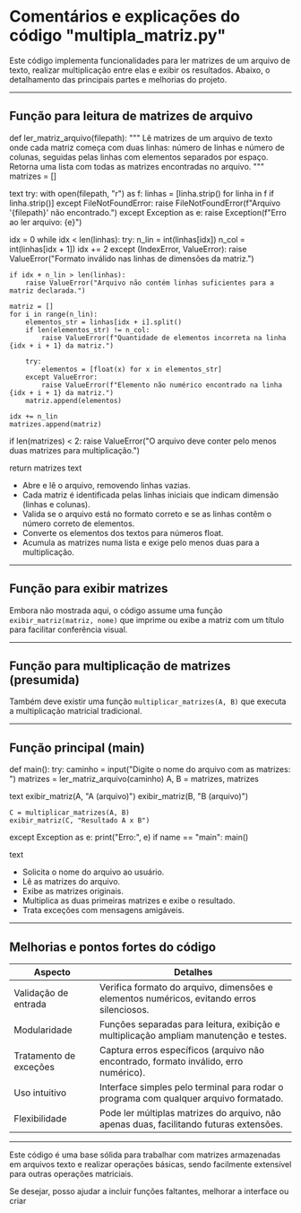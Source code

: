 # Comentários e explicações do código "multipla_matriz.py"

Este código implementa funcionalidades para ler matrizes de um arquivo de texto, realizar multiplicação entre elas e exibir os resultados. Abaixo, o detalhamento das principais partes e melhorias do projeto.

---

## Função para leitura de matrizes de arquivo

def ler_matriz_arquivo(filepath):
"""
Lê matrizes de um arquivo de texto onde cada matriz começa com duas linhas:
número de linhas e número de colunas, seguidas pelas linhas com elementos separados por espaço.
Retorna uma lista com todas as matrizes encontradas no arquivo.
"""
matrizes = []

text
try:
    with open(filepath, "r") as f:
        linhas = [linha.strip() for linha in f if linha.strip()]
except FileNotFoundError:
    raise FileNotFoundError(f"Arquivo '{filepath}' não encontrado.")
except Exception as e:
    raise Exception(f"Erro ao ler arquivo: {e}")

idx = 0
while idx < len(linhas):
    try:
        n_lin = int(linhas[idx])
        n_col = int(linhas[idx + 1])
        idx += 2
    except (IndexError, ValueError):
        raise ValueError("Formato inválido nas linhas de dimensões da matriz.")

    if idx + n_lin > len(linhas):
        raise ValueError("Arquivo não contém linhas suficientes para a matriz declarada.")

    matriz = []
    for i in range(n_lin):
        elementos_str = linhas[idx + i].split()
        if len(elementos_str) != n_col:
            raise ValueError(f"Quantidade de elementos incorreta na linha {idx + i + 1} da matriz.")

        try:
            elementos = [float(x) for x in elementos_str]
        except ValueError:
            raise ValueError(f"Elemento não numérico encontrado na linha {idx + i + 1} da matriz.")
        matriz.append(elementos)

    idx += n_lin
    matrizes.append(matriz)

if len(matrizes) < 2:
    raise ValueError("O arquivo deve conter pelo menos duas matrizes para multiplicação.")

return matrizes
text

- Abre e lê o arquivo, removendo linhas vazias.
- Cada matriz é identificada pelas linhas iniciais que indicam dimensão (linhas e colunas).
- Valida se o arquivo está no formato correto e se as linhas contêm o número correto de elementos.
- Converte os elementos dos textos para números float.
- Acumula as matrizes numa lista e exige pelo menos duas para a multiplicação.

---

## Função para exibir matrizes

Embora não mostrada aqui, o código assume uma função `exibir_matriz(matriz, nome)` que imprime ou exibe a matriz com um título para facilitar conferência visual.

---

## Função para multiplicação de matrizes (presumida)

Também deve existir uma função `multiplicar_matrizes(A, B)` que executa a multiplicação matricial tradicional.

---

## Função principal (main)

def main():
try:
caminho = input("Digite o nome do arquivo com as matrizes: ")
matrizes = ler_matriz_arquivo(caminho)
A, B = matrizes, matrizes

text
    exibir_matriz(A, "A (arquivo)")
    exibir_matriz(B, "B (arquivo)")

    C = multiplicar_matrizes(A, B)
    exibir_matriz(C, "Resultado A x B")
except Exception as e:
    print("Erro:", e)
if name == "main":
main()

text

- Solicita o nome do arquivo ao usuário.
- Lê as matrizes do arquivo.
- Exibe as matrizes originais.
- Multiplica as duas primeiras matrizes e exibe o resultado.
- Trata exceções com mensagens amigáveis.

---

## Melhorias e pontos fortes do código

| Aspecto                    | Detalhes                                                                                   |
|---------------------------|--------------------------------------------------------------------------------------------|
| Validação de entrada       | Verifica formato do arquivo, dimensões e elementos numéricos, evitando erros silenciosos.  |
| Modularidade               | Funções separadas para leitura, exibição e multiplicação ampliam manutenção e testes.       |
| Tratamento de exceções     | Captura erros específicos (arquivo não encontrado, formato inválido, erro numérico).         |
| Uso intuitivo              | Interface simples pelo terminal para rodar o programa com qualquer arquivo formatado.       |
| Flexibilidade              | Pode ler múltiplas matrizes do arquivo, não apenas duas, facilitando futuras extensões.    |

---

Este código é uma base sólida para trabalhar com matrizes armazenadas em arquivos texto e realizar operações básicas, sendo facilmente extensível para outras operações matriciais.

Se desejar, posso ajudar a incluir funções faltantes, melhorar a interface ou criar
